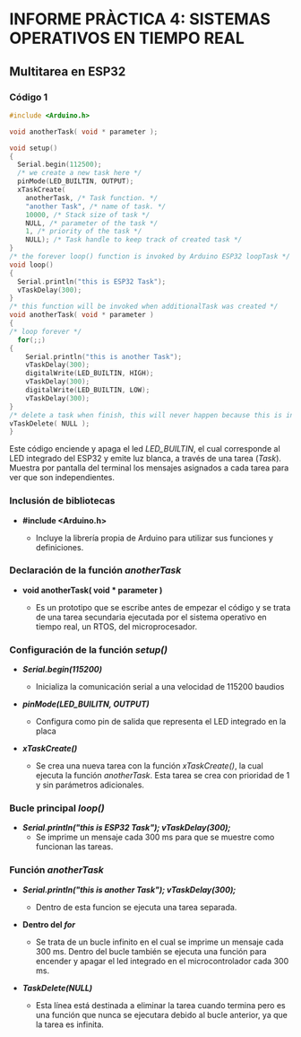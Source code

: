 # INFORME PRÀCTICA 4: SISTEMAS OPERATIVOS EN TIEMPO REAL

## Multitarea en ESP32

### Código 1

```c
#include <Arduino.h>

void anotherTask( void * parameter );

void setup()
{
  Serial.begin(112500);
  /* we create a new task here */
  pinMode(LED_BUILTIN, OUTPUT);
  xTaskCreate(
    anotherTask, /* Task function. */
    "another Task", /* name of task. */
    10000, /* Stack size of task */
    NULL, /* parameter of the task */
    1, /* priority of the task */
    NULL); /* Task handle to keep track of created task */
}
/* the forever loop() function is invoked by Arduino ESP32 loopTask */
void loop()
{
  Serial.println("this is ESP32 Task");
  vTaskDelay(300);
}
/* this function will be invoked when additionalTask was created */
void anotherTask( void * parameter )
{
/* loop forever */
  for(;;)
{
    Serial.println("this is another Task");
    vTaskDelay(300);
    digitalWrite(LED_BUILTIN, HIGH);
    vTaskDelay(300);
    digitalWrite(LED_BUILTIN, LOW);
    vTaskDelay(300);
}
/* delete a task when finish, this will never happen because this is infinity loop */
vTaskDelete( NULL );
}
```

Este código enciende y apaga el led *LED_BUILTIN*, el cual corresponde al LED integrado del ESP32 y emite luz blanca, a través de una tarea (*Task*). Muestra por pantalla del terminal los mensajes asignados a cada tarea para ver que son independientes.

### Inclusión de bibliotecas  
+ **#include <Arduino.h>** 
  
  - Incluye la librería propia de Arduino para utilizar sus funciones y definiciones.

### Declaración de la función _anotherTask_
+ **void anotherTask( void * parameter )** 

  - Es un prototipo que se escribe antes de empezar el código y se trata de una tarea secundaria ejecutada por el sistema operativo en tiempo real, un RTOS, del microprocesador.


### Configuración de la función ***setup()***
+  ***Serial.begin(115200)***
  
    - Inicializa la comunicación serial a una velocidad de 115200 baudios

+  ***pinMode(LED_BUILITN, OUTPUT)***
  
    - Configura como pin de salida que representa el LED integrado en la placa

+ ***xTaskCreate()*** 
    - Se crea una nueva tarea con la función _xTaskCreate()_, la cual ejecuta la función _anotherTask_. Esta tarea se crea con prioridad de 1 y sin parámetros adicionales.

### Bucle principal _loop()_
+  ***Serial.println("this is ESP32 Task"); vTaskDelay(300);***
    -  Se imprime un mensaje cada 300 ms para que se muestre como funcionan las tareas.

### Función _anotherTask_
+ ***Serial.println("this is another Task"); vTaskDelay(300);***
  - Dentro de esta funcion se ejecuta una tarea separada.

+ **Dentro del _for_**
  - Se trata de un bucle infinito en el cual se imprime un mensaje cada 300 ms.   Dentro del bucle también se ejecuta una función para encender y apagar el led integrado en el microcontrolador cada 300 ms.

+ ***TaskDelete(NULL)***
  - Esta línea está destinada a eliminar la tarea cuando termina pero es una función que nunca se ejecutara debido al bucle anterior, ya que la tarea es infinita.